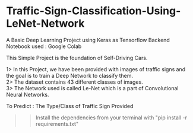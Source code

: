 # Traffic-Sign-Classification-Using-LeNet-Network
A Basic Deep Learning Project using Keras as Tensorflow Backend
Notebook used : Google Colab

This Simple Project is the foundation of Self-Driving Cars.

1> In this Project, we have been provided with images of traffic signs and the goal is to train a Deep Network to classify them.          
2> The dataset contains 43 different classes of images.                
3> The Network used is called Le-Net which is a part of Convolutional Neural Networks.                     

To Predict : The Type/Class of Traffic Sign Provided

>>Install the dependencies from your terminal with "pip install -r requirements.txt"
